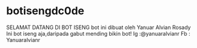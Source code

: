 # botisengdc0de

SELAMAT DATANG DI BOT ISENG
bot ini dibuat oleh Yanuar Alvian Rosady
Ini bot iseng aja,daripada gabut mending bikin bot!
Ig :@yanuaralvianr
Fb : Yanuaralvianr
